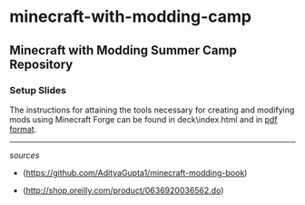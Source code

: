 # minecraft-with-modding-camp  

## Minecraft with Modding Summer Camp Repository  

### Setup Slides  

The instructions for attaining the tools necessary for creating and modifying mods using Minecraft Forge can be found in deck\index.html and in [pdf format](https://github.com/joetechem/minecraft-with-modding-camp/blob/master/lessons_and_materials/mc_modding_setup_slides.pdf).

***  

*sources*  

* (https://github.com/AdityaGupta1/minecraft-modding-book)

* (http://shop.oreilly.com/product/0636920036562.do)  
